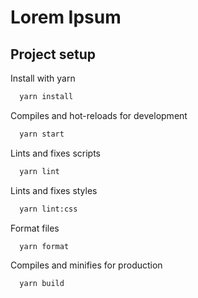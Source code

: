 # Lorem Ipsum

## Project setup

Install with yarn

```bash
  yarn install
```

Compiles and hot-reloads for development

```bash
  yarn start
```

Lints and fixes scripts

```bash
  yarn lint
```

Lints and fixes styles

```bash
  yarn lint:css
```

Format files

```bash
  yarn format
```

Compiles and minifies for production

```bash
  yarn build
```
